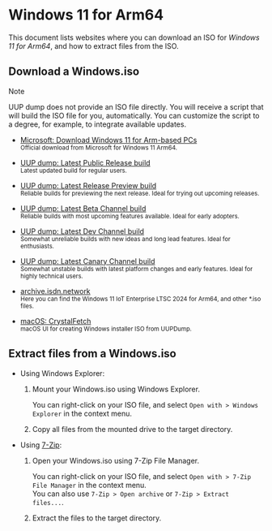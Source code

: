 # Windows 11 for Arm64

This document lists websites where you can download an ISO for *Windows 11 for Arm64*, and how to extract files from the ISO.

## Download a Windows.iso

> [!NOTE]  
> UUP dump does not provide an ISO file directly. You will receive a script that will build the ISO file for you, automatically. You can customize the script to a degree, for example, to integrate available updates.

- [Microsoft: Download Windows 11 for Arm-based PCs](https://www.microsoft.com/en-gb/software-download/windows11arm64)  
    <sup>Official download from Microsoft for Windows 11 Arm64.</sup>

- [UUP dump: Latest Public Release build](https://uupdump.net/fetchupd.php?arch=arm64&ring=retail)  
    <sup>Latest updated build for regular users.</sup>

- [UUP dump: Latest Release Preview build](https://uupdump.net/fetchupd.php?arch=arm64&ring=rp)  
    <sup>Reliable builds for previewing the next release. Ideal for trying out upcoming releases.</sup>

- [UUP dump: Latest Beta Channel build](https://uupdump.net/fetchupd.php?arch=arm64&ring=wis)  
    <sup>Reliable builds with most upcoming features available. Ideal for early adopters.</sup>

- [UUP dump: Latest Dev Channel build](https://uupdump.net/fetchupd.php?arch=arm64&ring=wif)  
    <sup>Somewhat unreliable builds with new ideas and long lead features. Ideal for enthusiasts.</sup>

- [UUP dump: Latest Canary Channel build](https://uupdump.net/fetchupd.php?arch=arm64&ring=canary)  
    <sup>Somewhat unstable builds with latest platform changes and early features. Ideal for highly technical users.</sup>

- [archive.isdn.network](https://archive.isdn.network/artifacts/)  
    <sup>Here you can find the Windows 11 IoT Enterprise LTSC 2024 for Arm64, and other *.iso files.</sup>

- [macOS: CrystalFetch](https://github.com/TuringSoftware/CrystalFetch)  
    <sup>macOS UI for creating Windows installer ISO from UUPDump.</sup>

## Extract files from a Windows.iso

- Using Windows Explorer:

    1. Mount your Windows.iso using Windows Explorer.

        You can right-click on your ISO file, and select `Open with > Windows Explorer` in the context menu.

    2. Copy all files from the mounted drive to the target directory.

- Using [7-Zip](https://www.7-zip.org):

    1. Open your Windows.iso using 7-Zip File Manager.

        You can right-click on your ISO file, and select `Open with > 7-Zip File Manager` in the context menu.  
        You can also use `7-Zip > Open archive` or `7-Zip > Extract files...`.
    
    2. Extract the files to the target directory.
